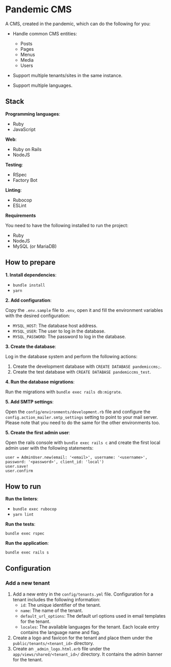 # Pandemic CMS

A CMS, created in the pandemic, which can do the following for you:

- Handle common CMS entities:

  - Posts
  - Pages
  - Menus
  - Media
  - Users

- Support multiple tenants/sites in the same instance.
- Support multiple languages.

## Stack

**Programming languages**:

- Ruby
- JavaScript

**Web**:

- Ruby on Rails
- NodeJS

**Testing**:

- RSpec
- Factory Bot

**Linting**:

- Rubocop
- ESLint

**Requirements**

You need to have the following installed to run the project:

- Ruby
- NodeJS
- MySQL (or MariaDB)

## How to prepare

**1. Install dependencies**:

- `bundle install`
- `yarn`

**2. Add configuration**:

Copy the `.env.sample` file to `.env`, open it and fill the environment variables with the desired configuration:

- `MYSQL_HOST`: The database host address.
- `MYSQL_USER`: The user to log in the database.
- `MYSQL_PASSWORD`: The password to log in the database.

**3. Create the database**:

Log in the database system and perform the following actions:

1. Create the development database with `CREATE DATABASE pandemiccms;`.
1. Create the test database with `CREATE DATABASE pandemiccms_test`.

**4. Run the database migrations**:

Run the migrations with `bundle exec rails db:migrate`.

**5. Add SMTP settings**:

Open the `config/environments/development.rb` file and configure the `config.action_mailer.smtp_settings` setting to point to your mail server.
Please note that you need to do the same for the other environments too.

**5. Create the first admin user**:

Open the rails console with `bundle exec rails c` and create the first local admin user with the following statements:

```
user = AdminUser.new(email: '<email>', username: '<username>', password: '<password>', client_id: 'local')
user.save!
user.confirm
```

## How to run

**Run the linters**:

- `bundle exec rubocop`
- `yarn lint`

**Run the tests**:

`bundle exec rspec`

**Run the application**:

`bundle exec rails s`

## Configuration

### Add a new tenant

1. Add a new entry in the `config/tenants.yml` file. Configuration for a tenant includes the following information:
   - `id`: The unique identifier of the tenant.
   - `name`: The name of the tenant.
   - `default_url_options`: The default url options used in email templates for the tenant.
   - `locales`: The available languages for the tenant. Each locale entry contains the language name and flag.
1. Create a logo and favicon for the tenant and place them under the `public/tenants/<tenant_id>` directory.
1. Create an `_admin_logo.html.erb` file under the `app/views/shared/<tenant_id>/` directory. It contains the admin banner for the tenant.
